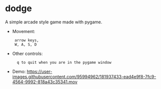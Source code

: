 # dodge
A simple arcade style game made with pygame.

 - Movement: 
 
		arrow keys,
		W, A, S, D
  
- Other controls:

		q to quit when you are in the pygame window

- Demo:
		https://user-images.githubusercontent.com/95994962/181937433-ead4e9f8-7fc9-4564-9992-818a43c35341.mov


